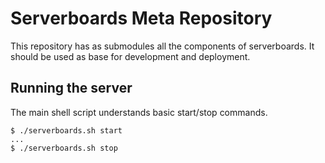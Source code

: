 # Serverboards Meta Repository

This repository has as submodules all the components of serverboards. It should
be used as base for development and deployment.

## Running the server

The main shell script understands basic start/stop commands.

```shell
$ ./serverboards.sh start
...
$ ./serverboards.sh stop
```
